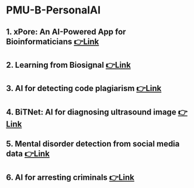 # PMU-B-PersonalAI
## 1. xPore: An AI-Powered App for Bioinformaticians [👉Link](https://github.com/Natthawat02T/PMU-B-PersonalAI/blob/main/GMM.ipynb)
## 2. Learning from Biosignal  [👉Link](https://github.com/Natthawat02T/PMU-B-PersonalAI/tree/main/pmub-learning-biosignals-main)
## 3. AI for detecting code plagiarism  [👉Link](https://github.com/Natthawat02T/PMU-B-PersonalAI/blob/main/%E0%B8%B7natthawatPMU_B_CodingAI_CodeCloneDetection_Workshop.ipynb)
## 4. BiTNet: AI for diagnosing ultrasound image  [👉Link]()
## 5. Mental disorder detection from social media data  [👉Link]()
## 6. AI for arresting criminals  [👉Link](https://github.com/Natthawat02T/PMU-B-PersonalAI/blob/main/Train_Yolov8_Object_Detection_on_Custom_Dataset.ipynb)
